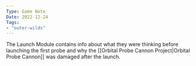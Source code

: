 ```yaml
---
Type: Game Note
Date: 2022-12-24
Tags:
- "outer-wilds"
---
```

The Launch Module contains info about what they were thinking before launching the first probe and why the [[Orbital Probe Cannon Project|Orbital Probe Cannon]] was damaged after the launch.